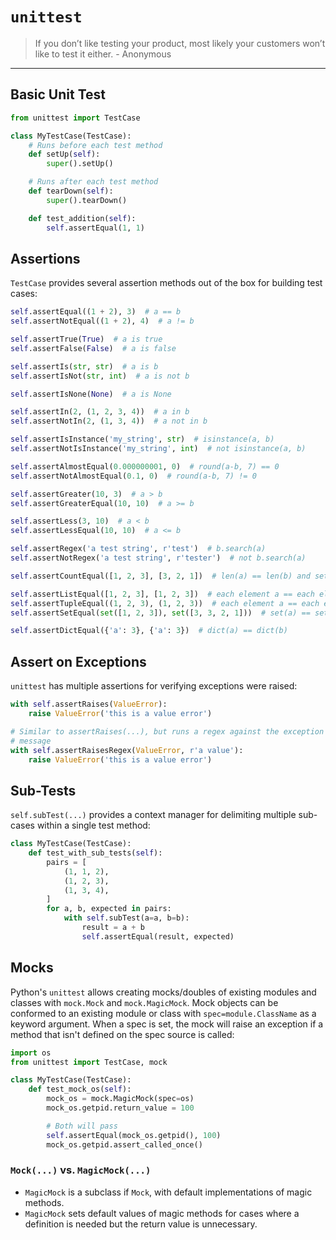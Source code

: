 # `unittest`

> If you don’t like testing your product, most likely your customers won’t like
> to test it either. - Anonymous

---

## Basic Unit Test

```python
from unittest import TestCase

class MyTestCase(TestCase):
    # Runs before each test method
    def setUp(self):
        super().setUp()

    # Runs after each test method
    def tearDown(self):
        super().tearDown()

    def test_addition(self):
        self.assertEqual(1, 1)
```

## Assertions

`TestCase` provides several assertion methods out of the box for building test
cases:

```python
self.assertEqual((1 + 2), 3)  # a == b
self.assertNotEqual((1 + 2), 4)  # a != b

self.assertTrue(True)  # a is true
self.assertFalse(False)  # a is false

self.assertIs(str, str)  # a is b
self.assertIsNot(str, int)  # a is not b

self.assertIsNone(None)  # a is None

self.assertIn(2, (1, 2, 3, 4))  # a in b
self.assertNotIn(2, (1, 3, 4))  # a not in b

self.assertIsInstance('my_string', str)  # isinstance(a, b)
self.assertNotIsInstance('my_string', int)  # not isinstance(a, b)

self.assertAlmostEqual(0.000000001, 0)  # round(a-b, 7) == 0
self.assertNotAlmostEqual(0.1, 0)  # round(a-b, 7) != 0

self.assertGreater(10, 3)  # a > b
self.assertGreaterEqual(10, 10)  # a >= b

self.assertLess(3, 10)  # a < b
self.assertLessEqual(10, 10)  # a <= b

self.assertRegex('a test string', r'test')  # b.search(a)
self.assertNotRegex('a test string', r'tester')  # not b.search(a)

self.assertCountEqual([1, 2, 3], [3, 2, 1])  # len(a) == len(b) and set(a) == set(b)

self.assertListEqual([1, 2, 3], [1, 2, 3])  # each element a == each element b
self.assertTupleEqual((1, 2, 3), (1, 2, 3))  # each element a == each element b
self.assertSetEqual(set([1, 2, 3]), set([3, 3, 2, 1]))  # set(a) == set(b)

self.assertDictEqual({'a': 3}, {'a': 3})  # dict(a) == dict(b)
```

## Assert on Exceptions

`unittest` has multiple assertions for verifying exceptions were raised:

```python
with self.assertRaises(ValueError):
    raise ValueError('this is a value error')

# Similar to assertRaises(...), but runs a regex against the exception
# message
with self.assertRaisesRegex(ValueError, r'a value'):
    raise ValueError('this is a value error')
```

## Sub-Tests

`self.subTest(...)` provides a context manager for delimiting multiple
sub-cases within a single test method:

```python
class MyTestCase(TestCase):
    def test_with_sub_tests(self):
        pairs = [
            (1, 1, 2),
            (1, 2, 3),
            (1, 3, 4),
        ]
        for a, b, expected in pairs:
            with self.subTest(a=a, b=b):
                result = a + b
                self.assertEqual(result, expected)
```

## Mocks

Python's `unittest` allows creating mocks/doubles of existing modules and
classes with `mock.Mock` and `mock.MagicMock`. Mock objects can be conformed to
an existing module or class with `spec=module.ClassName` as a keyword argument.
When a spec is set, the mock will raise an exception if a method that isn't
defined on the spec source is called:

```python
import os
from unittest import TestCase, mock

class MyTestCase(TestCase):
    def test_mock_os(self):
        mock_os = mock.MagicMock(spec=os)
        mock_os.getpid.return_value = 100

        # Both will pass
        self.assertEqual(mock_os.getpid(), 100)
        mock_os.getpid.assert_called_once()
```

### `Mock(...)` vs. `MagicMock(...)`

* `MagicMock` is a subclass if `Mock`, with default implementations of magic
  methods.
* `MagicMock` sets default values of magic methods for cases where a definition
  is needed but the return value is unnecessary.
